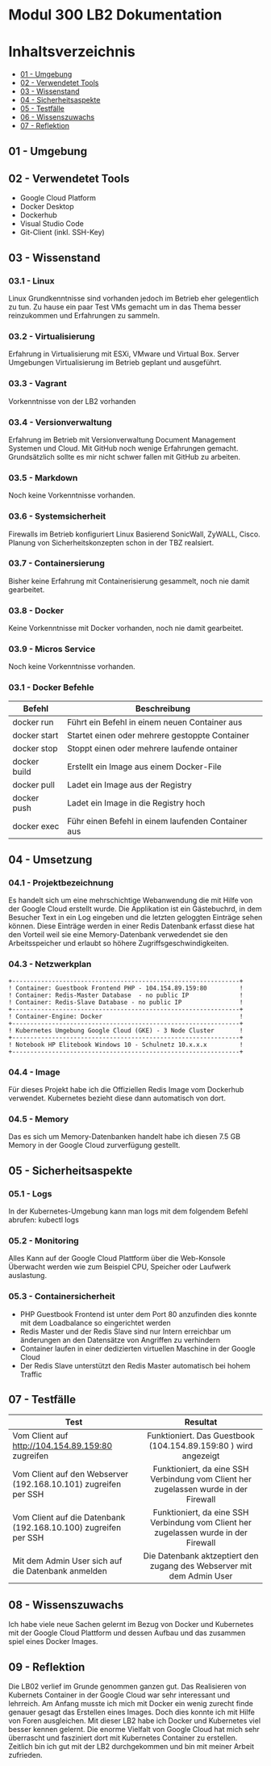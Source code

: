 
# **Modul 300 LB2 Dokumentation** 

# Inhaltsverzeichnis
  - [01 - Umgebung](#01---umgebung)
  - [02 - Verwendetet Tools](#02---verwendetet-tools)
  - [03 - Wissenstand](#03---wissenstand)
  - [04 - Sicherheitsaspekte](#04---Sicherheitsaspekte)
  - [05 - Testfälle](#05---Testfälle)
  - [06 - Wissenszuwachs](#06---Wissenszuwachs)
  - [07 - Reflektion](#07---Reflektion)

## 01 - Umgebung

## 02 - Verwendetet Tools

- Google Cloud Platform
- Docker Desktop
- Dockerhub
- Visual Studio Code
- Git-Client (inkl. SSH-Key)

## 03 - Wissenstand

### 03.1 - Linux
Linux Grundkenntnisse sind vorhanden jedoch im Betrieb eher gelegentlich zu tun. Zu hause ein paar Test VMs gemacht um in das Thema besser reinzukommen und Erfahrungen zu sammeln.

### 03.2 - Virtualisierung
Erfahrung in Virtualisierung mit ESXi, VMware und Virtual Box. Server Umgebungen Virtualisierung im Betrieb geplant und ausgeführt.

### 03.3 - Vagrant
Vorkenntnisse von der LB2 vorhanden

### 03.4 - Versionverwaltung
Erfahrung im Betrieb mit Versionverwaltung Document Management Systemen und Cloud. Mit GitHub noch wenige Erfahrungen gemacht. Grundsätzlich sollte es mir nicht schwer fallen mit GitHub zu arbeiten.

### 03.5 - Markdown
Noch keine Vorkenntnisse vorhanden.

### 03.6 - Systemsicherheit
Firewalls im Betrieb konfiguriert Linux Basierend SonicWall, ZyWALL, Cisco. Planung von Sicherheitskonzepten schon in der TBZ realsiert.

### 03.7 - Containersierung
Bisher keine Erfahrung mit Containerisierung gesammelt, noch nie damit gearbeitet.

### 03.8 - Docker
Keine Vorkenntnisse mit Docker vorhanden, noch nie damit gearbeitet.

### 03.9 - Micros Service
Noch keine Vorkenntnisse vorhanden.

### 03.1 - Docker Befehle

| Befehl       | Beschreibung                                       |
| ------------ | -------------------------------------------------- |
| docker run   | Führt ein Befehl in einem neuen Container aus      |
| docker start | Startet einen oder mehrere gestoppte Container     |
| docker stop  | Stoppt einen oder mehrere laufende ontainer        |
| docker build | Erstellt ein Image aus einem Docker-File           |
| docker pull  | Ladet ein Image aus der Registry                   |
| docker push  | Ladet ein Image in die Registry hoch               |
| docker exec  | Führ einen Befehl in einem laufenden Container aus |

## 04 - Umsetzung

### 04.1 - Projektbezeichnung
Es handelt sich um eine mehrschichtige Webanwendung die mit Hilfe von der Google Cloud erstellt wurde. Die Applikation ist ein Gästebuchrd, in dem Besucher Text in ein Log eingeben und die letzten geloggten Einträge sehen können. Diese Einträge werden in einer Redis Datenbank erfasst diese hat den Vorteil weil sie eine Memory-Datenbank verwedendet sie den Arbeitsspeicher und erlaubt so höhere Zugriffsgeschwindigkeiten.

### 04.3 - Netzwerkplan

    +---------------------------------------------------------------+
    ! Container: Guestbook Frontend PHP - 104.154.89.159:80         !
    ! Container: Redis-Master Database  - no public IP              !
    ! Container: Redis-Slave Database - no public IP                !
    +---------------------------------------------------------------+
    ! Container-Engine: Docker                                      !
    +---------------------------------------------------------------+
    ! Kubernetes Umgebung Google Cloud (GKE) - 3 Node Cluster       !
    +---------------------------------------------------------------+
    ! Notebook HP Elitebook Windows 10 - Schulnetz 10.x.x.x         !
    +---------------------------------------------------------------+


### 04.4 - Image
Für dieses Projekt habe ich die Offiziellen Redis Image vom Dockerhub verwendet. Kubernetes bezieht diese dann automatisch von dort.

### 04.5 - Memory
Das es sich um Memory-Datenbanken handelt habe ich diesen 7.5 GB Memory in der Google Cloud zurverfügung gestellt. 

## 05 - Sicherheitsaspekte

### 05.1 - Logs
In der Kubernetes-Umgebung kann man logs mit dem folgendem Befehl abrufen: kubectl logs <pod-name>
  
### 05.2 - Monitoring
Alles Kann auf der Google Cloud Plattform über die Web-Konsole Überwacht werden wie zum Beispiel CPU, Speicher oder Laufwerk auslastung.

### 05.3 - Containersicherheit
- PHP Guestbook Frontend ist unter dem Port 80 anzufinden dies konnte mit dem Loadbalance so eingerichtet werden
- Redis Master und der Redis Slave sind nur Intern erreichbar um änderungen an den Datensätze von Angriffen zu verhindern
- Container laufen in einer dedizierten virtuellen Maschine in der Google Cloud
- Der Redis Slave unterstützt den Redis Master automatisch bei hohem Traffic  

## 07 - Testfälle

|   Test| Resultat  |
|---|:-:|
| Vom Client auf http://104.154.89.159:80 zugreifen  | Funktioniert. Das Guestbook (104.154.89.159:80 ) wird angezeigt  |
| Vom Client auf den Webserver (192.168.10.101) zugreifen per SSH |  Funktioniert, da eine SSH Verbindung vom Client her zugelassen wurde in der Firewall |
| Vom Client auf die Datenbank (192.168.10.100) zugreifen per SSH |  Funktioniert, da eine SSH Verbindung vom Client her zugelassen wurde in der Firewall |
| Mit dem Admin User sich auf die Datenbank anmelden | Die Datenbank aktzeptiert den zugang des Webserver mit dem Admin User|
       
## 08 - Wissenszuwachs

Ich habe viele neue Sachen gelernt im Bezug von Docker und Kubernetes mit der Google Cloud Plattform und dessen Aufbau und das zusammen spiel eines Docker Images.   

## 09 - Reflektion
Die LB02 verlief im Grunde genommen ganzen gut. Das Realisieren von Kubernets Container in der Google Cloud war sehr interessant und lehrreich. Am Anfang musste ich mich mit Docker ein wenig zurecht finde genauer gesagt das Erstellen eines Images. Doch dies konnte ich mit Hilfe von Foren ausgleichen. Mit dieser LB2 habe ich Docker und Kubernetes viel besser kennen gelernt. Die enorme Vielfalt von Google Cloud hat mich sehr überrascht und fasziniert dort mit Kubernetes Container zu erstellen. Zeitlich bin ich gut mit der LB2 durchgekommen und bin mit meiner Arbeit zufrieden. 

